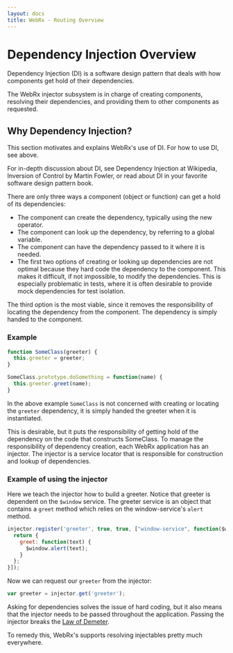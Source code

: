```yaml
---
layout: docs
title: WebRx - Routing Overview
---
```

# Dependency Injection Overview

Dependency Injection (DI) is a software design pattern that deals with how components get hold of their dependencies.

The WebRx injector subsystem is in charge of creating components, resolving their dependencies, and providing them 
to other components as requested.

## Why Dependency Injection?

This section motivates and explains WebRx's use of DI. For how to use DI, see above.

For in-depth discussion about DI, see Dependency Injection at Wikipedia, Inversion of Control by Martin Fowler, 
or read about DI in your favorite software design pattern book.

There are only three ways a component (object or function) can get a hold of its dependencies:

- The component can create the dependency, typically using the new operator.
- The component can look up the dependency, by referring to a global variable.
- The component can have the dependency passed to it where it is needed.
- The first two options of creating or looking up dependencies are not optimal because they hard code the dependency to the component. This makes it difficult, if not impossible, to modify the dependencies. This is especially problematic in tests, where it is often desirable to provide mock dependencies for test isolation.

The third option is the most viable, since it removes the responsibility of locating the dependency from the component. The dependency is simply handed to the component.

### Example

```javascript
function SomeClass(greeter) {
  this.greeter = greeter;
}

SomeClass.prototype.doSomething = function(name) {
  this.greeter.greet(name);
}
```

In the above example <code>SomeClass</code> is not concerned with creating or locating the <code>greeter</code> dependency, it is simply handed the greeter when it is instantiated.

This is desirable, but it puts the responsibility of getting hold of the dependency on the code that constructs SomeClass. 
To manage the responsibility of dependency creation, each WebRx application has an injector. The injector is a service 
locator that is responsible for construction and lookup of dependencies.

### Example of using the injector

Here we teach the injector how to build a greeter. Notice that greeter is dependent on the <code>$window</code> service.
The greeter service is an object that contains a <code>greet</code> method which relies on the window-service's <code>alert</code> method.

```javascript
injector.register('greeter', true, true, ["window-service", function($window) {
  return {
    greet: function(text) {
      $window.alert(text);
    }
  };
}]);
```

Now we can request our <code>greeter</code> from the injector:

```javascript
var greeter = injector.get('greeter');
```

Asking for dependencies solves the issue of hard coding, but it also means that the injector needs to be passed 
throughout the application. Passing the injector breaks the [Law of Demeter](http://en.wikipedia.org/wiki/Law_of_Demeter). 

To remedy this, WebRx's supports resolving injectables pretty much everywhere.

<!-- <a class="next-topic" href="/docs/dependency-registration.html#start">Next: Defining and registering dependencies</a> -->
